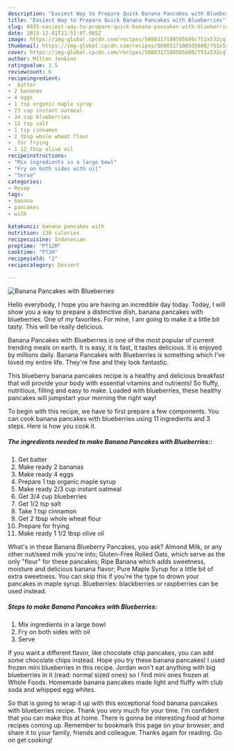 ```yaml
---
description: "Easiest Way to Prepare Quick Banana Pancakes with Blueberries"
title: "Easiest Way to Prepare Quick Banana Pancakes with Blueberries"
slug: 6835-easiest-way-to-prepare-quick-banana-pancakes-with-blueberries
date: 2019-12-01T21:51:07.085Z
image: https://img-global.cpcdn.com/recipes/5880317188505600/751x532cq70/banana-pancakes-with-blueberries-recipe-main-photo.jpg
thumbnail: https://img-global.cpcdn.com/recipes/5880317188505600/751x532cq70/banana-pancakes-with-blueberries-recipe-main-photo.jpg
cover: https://img-global.cpcdn.com/recipes/5880317188505600/751x532cq70/banana-pancakes-with-blueberries-recipe-main-photo.jpg
author: Milton Jenkins
ratingvalue: 3.5
reviewcount: 6
recipeingredient:
-  batter
- 2 bananas
- 4 eggs
- 1 tsp organic maple syrup
- 23 cup instant oatmeal
- 34 cup blueberries
- 12 tsp salt
- 1 tsp cinnamon
- 2 tbsp whole wheat flour
-  for frying
- 1 12 tbsp olive oil
recipeinstructions:
- "Mix ingredients in a large bowl"
- "Fry on both sides with oil"
- "Serve"
categories:
- Resep
tags:
- banana
- pancakes
- with

katakunci: banana pancakes with
nutrition: 139 calories
recipecuisine: Indonesian
preptime: "PT12M"
cooktime: "PT2H"
recipeyield: "2"
recipecategory: Dessert

---
```



![Banana Pancakes with Blueberries](https://img-global.cpcdn.com/recipes/5880317188505600/751x532cq70/banana-pancakes-with-blueberries-recipe-main-photo.jpg)

Hello everybody, I hope you are having an incredible day today. Today, I will show you a way to prepare a distinctive dish, banana pancakes with blueberries. One of my favorites. For mine, I am going to make it a little bit tasty. This will be really delicious.

Banana Pancakes with Blueberries is one of the most popular of current trending meals on earth. It is easy, it is fast, it tastes delicious. It is enjoyed by millions daily. Banana Pancakes with Blueberries is something which I've loved my entire life. They're fine and they look fantastic.

This blueberry banana pancakes recipe is a healthy and delicious breakfast that will provide your body with essential vitamins and nutrients! So fluffy, nutritious, filling and easy to make. Loaded with blueberries, these healthy pancakes will jumpstart your morning the right way!


To begin with this recipe, we have to first prepare a few components. You can cook banana pancakes with blueberries using 11 ingredients and 3 steps. Here is how you cook it.

##### The ingredients needed to make Banana Pancakes with Blueberries::

1. Get  batter
1. Make ready 2 bananas
1. Make ready 4 eggs
1. Prepare 1 tsp organic maple syrup
1. Make ready 2/3 cup instant oatmeal
1. Get 3/4 cup blueberries
1. Get 1/2 tsp salt
1. Take 1 tsp cinnamon
1. Get 2 tbsp whole wheat flour
1. Prepare  for frying
1. Make ready 1 1/2 tbsp olive oil


What&#39;s in these Banana Blueberry Pancakes, you ask? Almond Milk, or any other nut/seed milk you&#39;re into; Gluten-Free Rolled Oats, which serve as the only &#34;flour&#34; for these pancakes; Ripe Banana which adds sweetness, moisture and delicious banana flavor; Pure Maple Syrup for a little bit of extra sweetness. You can skip this if you&#39;re the type to drown your pancakes in maple syrup. Blueberries: blackberries or raspberries can be used instead. 

##### Steps to make Banana Pancakes with Blueberries:

1. Mix ingredients in a large bowl
1. Fry on both sides with oil
1. Serve


If you want a different flavor, like chocolate chip pancakes, you can add some chocolate chips instead. Hope you try these banana pancakes! I used frozen mini blueberries in this recipe. Jordan won&#39;t eat anything with big blueberries in it (read: normal sized ones) so I find mini ones frozen at Whole Foods. Homemade banana pancakes made light and fluffy with club soda and whipped egg whites. 

So that is going to wrap it up with this exceptional food banana pancakes with blueberries recipe. Thank you very much for your time. I'm confident that you can make this at home. There is gonna be interesting food at home recipes coming up. Remember to bookmark this page on your browser, and share it to your family, friends and colleague. Thanks again for reading. Go on get cooking!
